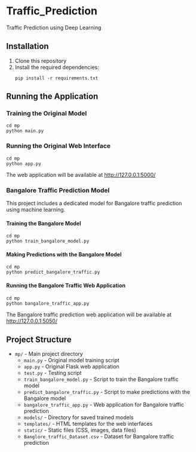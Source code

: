 # Traffic_Prediction
Traffic Prediction using Deep Learning 

## Installation

1. Clone this repository
2. Install the required dependencies:
   ```
   pip install -r requirements.txt
   ```

## Running the Application

### Training the Original Model
```
cd mp
python main.py
```

### Running the Original Web Interface
```
cd mp
python app.py
```

The web application will be available at http://127.0.0.1:5000/

### Bangalore Traffic Prediction Model

This project includes a dedicated model for Bangalore traffic prediction using machine learning.

#### Training the Bangalore Model
```
cd mp
python train_bangalore_model.py
```

#### Making Predictions with the Bangalore Model
```
cd mp
python predict_bangalore_traffic.py
```

#### Running the Bangalore Traffic Web Application
```
cd mp
python bangalore_traffic_app.py
```

The Bangalore traffic prediction web application will be available at http://127.0.0.1:5050/

## Project Structure
- `mp/` - Main project directory
  - `main.py` - Original model training script
  - `app.py` - Original Flask web application
  - `test.py` - Testing script
  - `train_bangalore_model.py` - Script to train the Bangalore traffic model
  - `predict_bangalore_traffic.py` - Script to make predictions with the Bangalore model
  - `bangalore_traffic_app.py` - Web application for Bangalore traffic prediction
  - `models/` - Directory for saved trained models
  - `templates/` - HTML templates for the web interfaces
  - `static/` - Static files (CSS, images, data files)
  - `Banglore_traffic_Dataset.csv` - Dataset for Bangalore traffic prediction 

